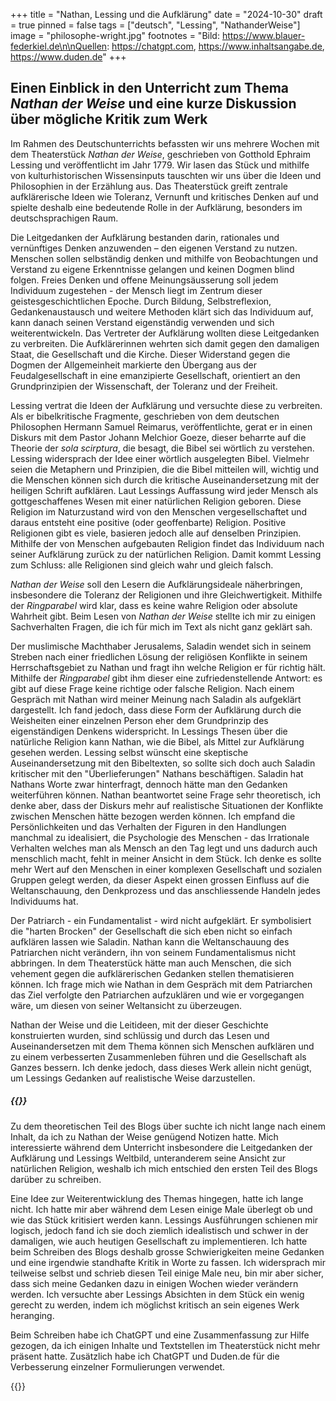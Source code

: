 +++
title = "Nathan, Lessing und die Aufklärung"
date = "2024-10-30"
draft = true
pinned = false
tags = ["deutsch", "Lessing", "NathanderWeise"]
image = "philosophe-wright.jpg"
footnotes = "Bild: https://www.blauer-federkiel.de\n\nQuellen: https://chatgpt.com, https://www.inhaltsangabe.de, https://www.duden.de"
+++
## Einen Einblick in den Unterricht zum Thema *Nathan der Weise* und eine kurze Diskussion über mögliche Kritik zum Werk

Im Rahmen des Deutschunterrichts befassten wir uns mehrere Wochen mit dem Theaterstück *Nathan der Weise*, geschrieben von Gotthold Ephraim Lessing und veröffentlicht im Jahr 1779. Wir lasen das Stück und mithilfe von kulturhistorischen Wissensinputs tauschten wir uns über die Ideen und Philosophien in der Erzählung aus. Das Theaterstück greift zentrale aufklärerische Ideen wie Toleranz, Vernunft und kritisches Denken auf und spielte deshalb eine bedeutende Rolle in der Aufklärung, besonders im deutschsprachigen Raum.  

Die Leitgedanken der Aufklärung bestanden darin, rationales und vernünftiges Denken anzuwenden – den eigenen Verstand zu nutzen. Menschen sollen selbständig denken und mithilfe von Beobachtungen und Verstand zu eigene Erkenntnisse gelangen und keinen Dogmen blind folgen. Freies Denken und offene Meinungsäusserung soll jedem Individuum zugestehen - der Mensch liegt im Zentrum dieser geistesgeschichtlichen Epoche. Durch Bildung, Selbstreflexion, Gedankenaustausch und weitere Methoden klärt sich das Individuum auf, kann danach seinen Verstand eigenständig verwenden und sich weiterentwickeln. Das Vertreter der Aufklärung wollten diese Leitgedanken zu verbreiten. Die Aufklärerinnen wehrten sich damit gegen den damaligen Staat, die Gesellschaft und die Kirche. Dieser Widerstand gegen die Dogmen der Allgemeinheit markierte den Übergang aus der Feudalgesellschaft in eine emanzipierte Gesellschaft, orientiert an den Grundprinzipien der Wissenschaft, der Toleranz und der Freiheit.

Lessing vertrat die Ideen der Aufklärung und versuchte diese zu verbreiten. Als er bibelkritische Fragmente, geschrieben von dem deutschen Philosophen Hermann Samuel Reimarus, veröffentlichte, gerat er in einen Diskurs mit dem Pastor Johann Melchior Goeze, dieser beharrte auf die Theorie der *sola scirptura*, die besagt, die Bibel sei wörtlich zu verstehen. Lessing widersprach der Idee einer wörtlich ausgelegten Bibel. Vielmehr seien die Metaphern und Prinzipien, die die Bibel mitteilen will, wichtig und die Menschen können sich durch die kritische Auseinandersetzung mit der heiligen Schrift aufklären. Laut Lessings Auffassung wird jeder Mensch als gottgeschaffenes Wesen mit einer natürlichen Religion geboren. Diese Religion im Naturzustand wird von den Menschen vergesellschaftet und daraus entsteht eine positive (oder geoffenbarte) Religion. Positive Religionen gibt es viele, basieren jedoch alle auf denselben Prinzipien. Mithilfe der von Menschen aufgebauten Religion findet das Individuum nach seiner Aufklärung zurück zu der natürlichen Religion. Damit kommt Lessing zum Schluss: alle Religionen sind gleich wahr und gleich falsch.

*Nathan der Weise* soll den Lesern die Aufklärungsideale näherbringen, insbesondere die Toleranz der Religionen und ihre Gleichwertigkeit. Mithilfe der *Ringparabel* wird klar, dass es keine wahre Religion oder absolute Wahrheit gibt. Beim Lesen von *Nathan der Weise* stellte ich mir zu einigen Sachverhalten Fragen, die ich für mich im Text als nicht ganz geklärt sah.

Der muslimische Machthaber Jerusalems, Saladin wendet sich in seinem Streben nach einer friedlichen Lösung der religiösen Konflikte in seinem Herrschaftsgebiet zu Nathan und fragt ihn welche Religion er für richtig hält. Mithilfe der *Ringparabel* gibt ihm dieser eine zufriedenstellende Antwort: es gibt auf diese Frage keine richtige oder falsche Religion. Nach einem Gespräch mit Nathan wird meiner Meinung nach Saladin als aufgeklärt dargestellt. Ich fand jedoch, dass diese Form der Aufklärung durch die Weisheiten einer einzelnen Person eher dem Grundprinzip des eigenständigen Denkens widerspricht. In Lessings Thesen über die natürliche Religion kann Nathan, wie die Bibel, als Mittel zur Aufklärung gesehen werden. Lessing selbst wünscht eine skeptische Auseinandersetzung mit den Bibeltexten, so sollte sich doch auch Saladin kritischer mit den "Überlieferungen" Nathans beschäftigen. Saladin hat Nathans Worte zwar hinterfragt, dennoch hätte man den Gedanken weiterführen können. Nathan beantwortet seine Frage sehr theoretisch, ich denke aber, dass der Diskurs mehr auf realistische Situationen der Konflikte zwischen Menschen hätte bezogen werden können. Ich empfand die Persönlichkeiten und das Verhalten der Figuren in den Handlungen manchmal zu idealisiert, die Psychologie des Menschen - das Irrationale Verhalten welches man als Mensch an den Tag legt und uns dadurch auch menschlich macht, fehlt in meiner Ansicht in dem Stück. Ich denke es sollte mehr Wert auf den Menschen in einer komplexen Gesellschaft und sozialen Gruppen gelegt werden, da dieser Aspekt einen grossen Einfluss auf die Weltanschauung, den Denkprozess und das anschliessende Handeln jedes Individuums hat.

Der Patriarch - ein Fundamentalist - wird nicht aufgeklärt. Er symbolisiert die "harten Brocken" der Gesellschaft die sich eben nicht so einfach aufklären lassen wie Saladin. Nathan kann die Weltanschauung des Patriarchen nicht verändern, ihn von seinem Fundamentalismus nicht abbringen. In dem Theaterstück hätte man auch Menschen, die sich vehement gegen die aufklärerischen Gedanken stellen thematisieren können. Ich frage mich wie Nathan in dem Gespräch mit dem Patriarchen das Ziel verfolgte den Patriarchen aufzuklären und wie er vorgegangen wäre, um diesen von seiner Weltansicht zu überzeugen. 

Nathan der Weise und die Leitideen, mit der dieser Geschichte konstruierten wurden, sind schlüssig und durch das Lesen und Auseinandersetzen mit dem Thema können sich Menschen aufklären und zu einem verbesserten Zusammenleben führen und die Gesellschaft als Ganzes bessern. Ich denke jedoch, dass dieses Werk allein nicht genügt, um Lessings Gedanken auf realistische Weise darzustellen.

##### {{<box title="Über den Schreibprozess">}}

Zu dem theoretischen Teil des Blogs über suchte ich nicht lange nach einem Inhalt, da ich zu Nathan der Weise genügend Notizen hatte. Mich interessierte während dem Unterricht insbesondere die Leitgedanken der Aufklärung und Lessings Weltbild, unteranderem seine Ansicht zur natürlichen Religion, weshalb ich mich entschied den ersten Teil des Blogs darüber zu schreiben. 

Eine Idee zur Weiterentwicklung des Themas hingegen, hatte ich lange nicht. Ich hatte mir aber während dem Lesen einige Male überlegt ob und wie das Stück kritisiert werden kann. Lessings Ausführungen schienen mir logisch, jedoch fand ich sie doch ziemlich idealistisch und schwer in der damaligen, wie auch heutigen Gesellschaft zu implementieren. Ich hatte beim Schreiben des Blogs deshalb grosse Schwierigkeiten meine Gedanken und eine irgendwie standhafte Kritik in Worte zu fassen. Ich widersprach mir teilweise selbst und schrieb diesen Teil einige Male neu, bin mir aber sicher, dass sich meine Gedanken dazu in einigen Wochen wieder verändern werden. Ich versuchte aber Lessings Absichten in dem Stück ein wenig gerecht zu werden, indem ich möglichst kritisch an sein eigenes Werk heranging.

Beim Schreiben habe ich ChatGPT und eine Zusammenfassung zur Hilfe gezogen, da ich einigen Inhalte und Textstellen im Theaterstück nicht mehr präsent hatte. Zusätzlich habe ich ChatGPT und Duden.de für die Verbesserung einzelner Formulierungen verwendet.

{{</box>}}